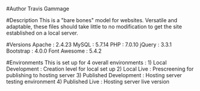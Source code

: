 #Author
	Travis Gammage

#Description
	This is a "bare bones" model for websites. Versatile and adaptable, these files should take little to no modification to get the site established on a local server.

#Versions
	Apache			: 2.4.23
	MySQL			: 5.7.14
	PHP				: 7.0.10
	jQuery			: 3.3.1
	Bootstrap		: 4.0.0
	Font Awesome	: 5.4.2

#Environments
	This is set up for 4 overall environments :
		1) Local Development		: Creation level for local set up
		2) Local Live				: Prescreening for publishing to hosting server
		3) Published Development	: Hosting server testing environment
		4) Published Live			: Hosting server live version
